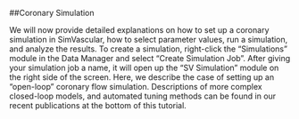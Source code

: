 ##Coronary Simulation

We will now provide detailed explanations on how to set up a coronary simulation in SimVascular, how to select parameter values, run a simulation, and analyze the results. To create a simulation, right-click the “Simulations” module in the Data Manager and select “Create Simulation Job”. After giving your simulation job a name, it will open up the “SV Simulation” module on the right side of the screen. Here, we describe the case of setting up an “open-loop” coronary flow simulation. Descriptions of more complex closed-loop models, and automated tuning methods can be found in our recent publications at the bottom of this tutorial.
